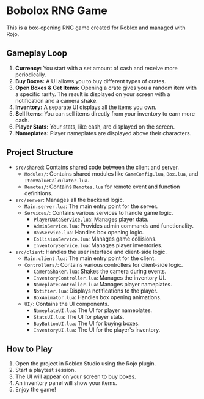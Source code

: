 # Bobolox RNG Game

This is a box-opening RNG game created for Roblox and managed with Rojo.

## Gameplay Loop

1.  **Currency:** You start with a set amount of cash and receive more periodically.
2.  **Buy Boxes:** A UI allows you to buy different types of crates.
3.  **Open Boxes & Get Items:** Opening a crate gives you a random item with a specific rarity. The result is displayed on your screen with a notification and a camera shake.
4.  **Inventory:** A separate UI displays all the items you own.
5.  **Sell Items:** You can sell items directly from your inventory to earn more cash.
6.  **Player Stats:** Your stats, like cash, are displayed on the screen.
7.  **Nameplates:** Player nameplates are displayed above their characters.

## Project Structure

-   `src/shared`: Contains shared code between the client and server.
    -   `Modules/`: Contains shared modules like `GameConfig.lua`, `Box.lua`, and `ItemValueCalculator.lua`.
    -   `Remotes/`: Contains `Remotes.lua` for remote event and function definitions.
-   `src/server`: Manages all the backend logic.
    -   `Main.server.lua`: The main entry point for the server.
    -   `Services/`: Contains various services to handle game logic.
        -   `PlayerDataService.lua`: Manages player data.
        -   `AdminService.lua`: Provides admin commands and functionality.
        -   `BoxService.lua`: Handles box opening logic.
        -   `CollisionService.lua`: Manages game collisions.
        -   `InventoryService.lua`: Manages player inventories.
-   `src/client`: Handles the user interface and client-side logic.
    -   `Main.client.lua`: The main entry point for the client.
    -   `Controllers/`: Contains various controllers for client-side logic.
        -   `CameraShaker.lua`: Shakes the camera during events.
        -   `InventoryController.lua`: Manages the inventory UI.
        -   `NameplateController.lua`: Manages player nameplates.
        -   `Notifier.lua`: Displays notifications to the player.
        -   `BoxAnimator.lua`: Handles box opening animations.
    -   `UI/`: Contains the UI components.
        -   `NameplateUI.lua`: The UI for player nameplates.
        -   `StatsUI.lua`: The UI for player stats.
        -   `BuyButtonUI.lua`: The UI for buying boxes.
        -   `InventoryUI.lua`: The UI for the player's inventory.

## How to Play

1.  Open the project in Roblox Studio using the Rojo plugin.
2.  Start a playtest session.
3.  The UI will appear on your screen to buy boxes.
4.  An inventory panel will show your items.
5.  Enjoy the game! 